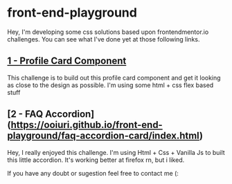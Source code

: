 # front-end-playground
Hey, I'm developing some css solutions based upon frontendmentor.io challenges. You can see what I've done yet at those following links.

## [1 - Profile Card Component](https://ooiuri.github.io/front-end-playground/profile-card-component/index.html)
This challenge is to build out this profile card component and get it looking as close to the design as possible.
I'm using some html + css flex based stuff

## [2 - FAQ Accordion] (https://ooiuri.github.io/front-end-playground/faq-accordion-card/index.html)
Hey, I really enjoyed this challenge. I'm using Html + Css + Vanilla Js to built this little accordion. It's working better at firefox rn, but i liked.


If you have any doubt or sugestion feel free to contact me (:
